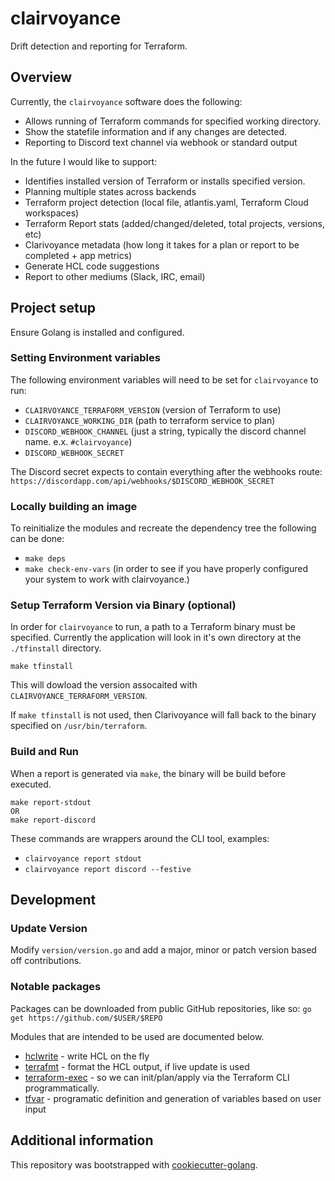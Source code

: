 # clairvoyance
Drift detection and reporting for Terraform.

## Overview
Currently, the `clairvoyance` software does the following:
- Allows running of Terraform commands for specified working directory.
- Show the statefile information and if any changes are detected. 
- Reporting to Discord text channel via webhook or standard output

In the future I would like to support:
- Identifies installed version of Terraform or installs specified version.
- Planning multiple states across backends
- Terraform project detection (local file, atlantis.yaml, Terraform Cloud workspaces)
- Terraform Report stats (added/changed/deleted, total projects, versions, etc)
- Clarivoyance metadata (how long it takes for a plan or report to be completed + app metrics)
- Generate HCL code suggestions
- Report to other mediums (Slack, IRC, email)

## Project setup
Ensure Golang is installed and configured.

### Setting Environment variables
The following environment variables will need to be set for `clairvoyance` to run:
- `CLAIRVOYANCE_TERRAFORM_VERSION` (version of Terraform to use)
- `CLAIRVOYANCE_WORKING_DIR` (path to terraform service to plan) 
- `DISCORD_WEBHOOK_CHANNEL` (just a string, typically the discord channel name. e.x. `#clairvoyance`)
- `DISCORD_WEBHOOK_SECRET`

The Discord secret expects to contain everything after the webhooks route:
`https://discordapp.com/api/webhooks/$DISCORD_WEBHOOK_SECRET`

### Locally building an image
To reinitialize the modules and recreate the dependency tree the following can be done:
- `make deps`
- `make check-env-vars` (in order to see if you have properly configured your system to work with clairvoyance.)

### Setup Terraform Version via Binary (optional)
In order for `clairvoyance` to run, a path to a Terraform binary must be specified.
Currently the application will look in it's own directory at the `./tfinstall` directory.
```
make tfinstall
```

This will dowload the version assocaited with `CLAIRVOYANCE_TERRAFORM_VERSION`.

If `make tfinstall` is not used, then Clarivoyance will fall back to the binary specified on `/usr/bin/terraform`.

### Build and Run
When a report is generated via `make`, the binary will be build before executed.
```
make report-stdout
OR
make report-discord
```

These commands are wrappers around the CLI tool, examples:
- `clairvoyance report stdout`
- `clairvoyance report discord --festive`


## Development
### Update Version
Modify `version/version.go` and add a major, minor or patch version based off contributions.

### Notable packages
Packages can be downloaded from public GitHub repositories, like so:
`go get https://github.com/$USER/$REPO`

Modules that are intended to be used are documented below.
- [hclwrite](https://github.com/hashicorp/hcl/tree/v2.0.0/hclwrite) - write HCL on the fly
- [terrafmt](https://github.com/terrycain/terrafmt) - format the HCL output, if live update is used
- [terraform-exec](https://github.com/kmoe/terraform-exec) - so we can init/plan/apply via the Terraform CLI programmatically.
- [tfvar](https://github.com/shihanng/tfvar) - programatic definition and generation of variables based on user input

## Additional information
This repository was bootstrapped with [cookiecutter-golang](https://github.com/lacion/cookiecutter-golang).
